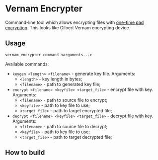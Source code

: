 # Vernam Encrypter

Command-line tool which allows encrypting files with
[one-time pad encryption](https://en.wikipedia.org/wiki/One-time_pad). This looks like Gilbert Vernam encrypting device.

## Usage

```shell
vernam_encrypter command <arguments...>
```

Available commands:
* `keygen <length> <filename>` - generate key file. Arguments:
  * `<length>` - key length in bytes;
  * `<filename>` - path to generated key file;
* `encrypt <filename> <keyfile> <target_file>` - encrypt file with key. Arguments:
  * `<filename>` - path to source file to encrypt;
  * `<keyfile>` - path to key file to use;
  * `<target_file>` - path to target encrypted file;
* `decrypt <filename> <keyfile> <target_file>` - decrypt file with key. Arguments:
  * `<filename>` - path to source file to decrypt;
  * `<keyfile>` - path to key file to use;
  * `<target_file>` - path to target decrypted file;

## How to build

